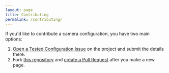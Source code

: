 ```yaml
---
layout: page
title: Contributing
permalink: /contributing/
---
```


If you'd like to contribute a camera configuration, you have two main options:

1. [Open a Tested Configuration Issue](https://github.com/Sunoo/homebridge-camera-ffmpeg/issues/new?assignees=&labels=tested+config&template=tested_config.md) on the project and submit the details there.
2. Fork [this repository](https://github.com/Sunoo/homebridge-camera-ffmpeg) and [create a Pull Request](https://github.com/Sunoo/homebridge-camera-ffmpeg/compare) after you make a new page.
